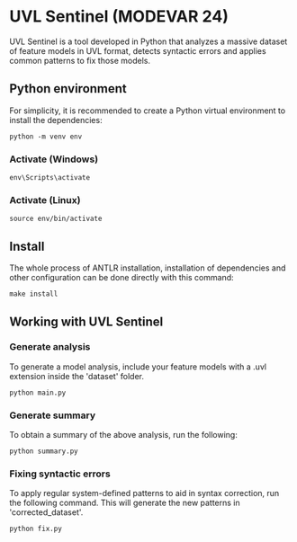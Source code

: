 # UVL Sentinel (MODEVAR 24)

UVL Sentinel is a tool developed in Python that analyzes a massive dataset of feature models in UVL format, detects syntactic errors and applies common patterns to fix those models.

## Python environment

For simplicity, it is recommended to create a Python virtual environment to install the dependencies:

```
python -m venv env
```

### Activate (Windows)

```
env\Scripts\activate
```

### Activate (Linux)

```
source env/bin/activate
```

## Install

The whole process of ANTLR installation, installation of dependencies and other configuration can be done directly with this command:

```
make install
```

## Working with UVL Sentinel

### Generate analysis

To generate a model analysis, include your feature models with a .uvl extension inside the 'dataset' folder.

```
python main.py
```

### Generate summary

To obtain a summary of the above analysis, run the following:

```
python summary.py
```

### Fixing syntactic errors

To apply regular system-defined patterns to aid in syntax correction, run the following command. This will generate the new patterns in 'corrected_dataset'.

```
python fix.py
```